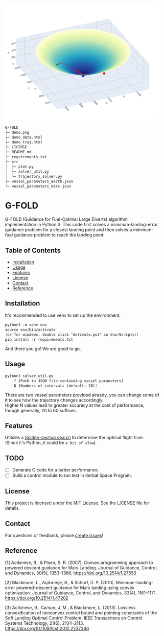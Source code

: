![demo](demo.png)
```
G-FOLD
├─ demo.png
├─ demo_data.html
├─ demo_traj.html
├─ LICENSE
├─ README.md
├─ requirements.txt
├─ src
│  ├─ plot.py
│  ├─ solver_util.py
│  └─ trajectory_solver.py
├─ vessel_parameters_earth.json
└─ vessel_parameters_mars.json

```

# G-FOLD

G-FOLD (Guidance for Fuel-Optimal Large Diverts) algorithm implementation in Python 3. This code first solves a minimum-landing-error guidance problem for a closest landing point and then solves a minimum-fuel guidance problem to reach the landing point.

## Table of Contents

- [Installation](#installation)
- [Usage](#usage)
- [Features](#features)
- [License](#license)
- [Contact](#contact)
- [Reference](#reference)

## Installation

It's recommended to use venv to set up the environment.

```
python3 -m venv env
source env/bin/activate
(or for windows, double click "Activate.ps1" in env/Scripts/)
pip install -r requirements.txt
```

And there you go! We are good to go.

## Usage

```
python3 solver_util.py 
   -f [Path to JSON file containing vessel parameters] 
   -N [Numbers of intervals (default: 20)]
```

There are two vessel parameters provided already, you can change some of it to see how the trajectory changes accordingly.   
Higher N values lead to greater accuracy at the cost of performance, though generally, 20 to 60 suffices.

## Features

Utilizes a [Golden-section search](https://en.wikipedia.org/wiki/Golden-section_search) to determine the optimal flight time.  
(Since it's Python, it could be `a bit of slow`).

## TODO

- [ ] Generate C code for a better performance.
- [ ] Build a control module to run test in Kerbal Space Program.

## License

This project is licensed under the [MIT License](https://mit-license.org/). See the [LICENSE](LICENSE) file for details.

## Contact

For questions or feedback, please [create issues](https://github.com/Wrg1t/G-FOLD/issues/new)!

## Reference

[1] Acikmese, B., & Ploen, S. R. (2007). Convex programming approach to powered descent guidance for Mars Landing. Journal of Guidance, Control, and Dynamics, 30(5), 1353–1366. https://doi.org/10.2514/1.27553 

[2] Blackmore, L., Açikmeşe, B., & Scharf, D. P. (2010). Minimum-landing-error powered-descent guidance for Mars landing using convex optimization. Journal of Guidance, Control, and Dynamics, 33(4), 1161–1171. https://doi.org/10.2514/1.47202 

[3] Acikmese, B., Carson, J. M., & Blackmore, L. (2013). Lossless convexification of nonconvex control bound and pointing constraints of the Soft Landing Optimal Control Problem. IEEE Transactions on Control Systems Technology, 21(6), 2104–2113. https://doi.org/10.1109/tcst.2012.2237346 